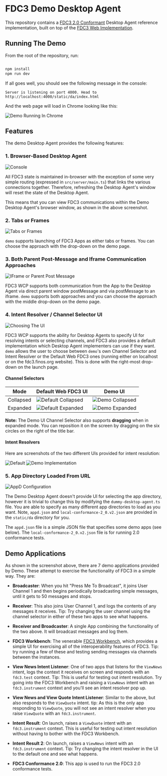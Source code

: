 # FDC3 Demo Desktop Agent

This repository contains a [FDC3 2.0 Conformant](../../fdc3-conformance/README.md) Desktop Agent reference implementation, built on top of the [FDC3 Web Implementation](../fdc3-web-impl/README.md).

## Running The Demo

From the root of the repository, run:

```bash

npm install
npm run dev

```

If all goes well, you should see the following message in the console:

```
Server is listening on port 4000. Head to http://localhost:4000/static/da/index.html
```

And the web page will load in Chrome looking like this:

![Demo Running In Chrome](./images/demo.png)

## Features

The demo Desktop Agent provides the following features:

### 1. Browser-Based Desktop Agent

![Console](./images/console.png)

All FDC3 state is maintained in-browser with the exception of some very simple routing (expressed in `src/server/main.ts`) that links the various connections together.  Therefore, refreshing the Desktop Agent's window will reset the state of the Desktop Agent.

This means that you can view FDC3 communications within the Demo Desktop Agent's browser window, as shown in the above screenshot.

### 2. Tabs or Frames

![Tabs or Frames](./images/tab1.png)

`demo` supports launching of FDC3 Apps as either tabs or frames.  You can choose the approach with the drop-down on the demo page.

### 3.  Both Parent Post-Message and Iframe Communication Approaches

![IFrame or Parent Post Message](./images/tab2.png)

FDC3 WCP supports both communication from the App to the Desktop Agent via direct parent window postMessage and via postMessage to an iframe.  `demo` supports both approaches and you can choose the approach with the middle drop-down on the demo page.

### 4. Intent Resolver / Channel Selector UI

![Choosing The UI](./images/tab3.png)

FDC3 WCP supports the ability for Desktop Agents to specify UI for resolving intents or selecting channels, and FDC3 also provides a default implementation which Desktop Agent implementers can use if they want.  `demo` allows the user to choose between `demo`'s own Channel Selector and Intent Resolver or the Default Web FDC3 ones (running either on localhost or on the fdc3.finos.org website).  This is done with the right-most drop-down on the launch page.  

#### Channel Selectors

|Mode           | Default Web FDC3 UI | Demo UI |
|---------------|---------------------|---------|
|Collapsed      |![Default Collapsed](./images/channel-selector/default-collapsed.png)|![Demo Collapsed](./images/channel-selector/demo-collapsed.png)| 
|Expanded       |![Default Expanded](./images/channel-selector/default-expanded.png)|![Demo Expanded](./images/channel-selector/demo-expanded.png)|

**Note:** The Demo UI Channel Selector also supports **dragging** when in expanded mode.  You can reposition it on the screen by dragging on the six circles on the right of the title bar.

#### Intent Resolvers

Here are screenshots of the two different UIs provided for intent resolution:

![Default](./images/intent-resolver/default.png)  ![Demo Implementation](./images/intent-resolver/demo-implementation.png)

### 5. App Directory Loaded From URL

![AppD Configuration](./images/appd.png)

The Demo Desktop Agent doesn't provide UI for selecting the app directory, however it is trivial to change this by modifying the `dummy-desktop-agent.ts` file.  You are able to specify as many different app directories to load as you want.  Note, `appd.json` and `local-conformance-2_0.v2.json` are provided in the `static/da` directory for you.

The `appd.json` file is a simple JSON file that specifies some demo apps (see below).  The `local-conformance-2_0.v2.json` file is for running 2.0 conformance tests.

## Demo Applications

As shown in the screenshot above, there are 7 demo applications provided by Demo.   These attempt to exercise the functionality of FDC3 in a simple way.  They are:

- **Broadcaster**: When you hit "Press Me To Broadcast", it joins User Channel 1 and then begins periodically broadcasting simple messages, until it gets to 50 messages and stops.  

- **Receiver**: This also joins User Channel 1, and logs the contents of any messages it receives.  Tip: Try changing the user channel using the channel selector in either of these two apps to see what happens.

- **Receiver and Broadcaster**: A single App combining the functionality of the two above.  It will broadcast messages and log them.

- **FDC3 Workbench**:  The venerable [FDC3 Workbench](../../fdc3-workbench/README.md), which provides a simple UI for exercising all of the interoperability features of FDC3.  Tip: try running a few of these and testing sending messages via channels between the instances.

- **View News Intent Listener**: One of two apps that listens for the `ViewNews` intent, logs the context it receives on screen and responds with an `fdc3.test` context.  Tip: This is useful for testing out intent resolution. Try going into the FDC3 Workbench and raising a `ViewNews` intent with an `fdc3.instrument` context and you'll see an intent resolver pop up.  

- **View News and View Quote Intent Listener**: Similar to the above, but also responds to the `ViewQuote` intent.  tip: As this is the only app responding to `ViewQuote`, you will not see an intent resolver when you raise `ViewQuote` with an `fdc3.instrument`.

- **Intent Result**: On launch, raises a `ViewQuote` intent with an `fdc3.instrument` context.  This is useful for testing out intent resolution without having to bother with the FDC3 Workbench.

- **Intent Result 2**: On launch, raises a `ViewNews` intent with an `fdc3.instrument` context.    Tip: Try changing the intent resolver in the UI to the default one and see what happens.

- **FDC3 Conformance 2.0**: This app is used to run the FDC3 2.0 conformance tests.  
